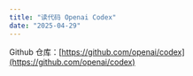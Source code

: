 ```yaml
---
title: "读代码 Openai Codex"
date: "2025-04-29"
---
```


Github 仓库：[https://github.com/openai/codex](https://github.com/openai/codex)

